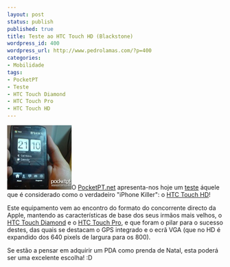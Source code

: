 ```yaml
---
layout: post
status: publish
published: true
title: Teste ao HTC Touch HD (Blackstone)
wordpress_id: 400
wordpress_url: http://www.pedrolamas.com/?p=400
categories:
- Mobilidade
tags:
- PocketPT
- Teste
- HTC Touch Diamond
- HTC Touch Pro
- HTC Touch HD
---
```

[![Teste ao HTC Touch HD](wp-content/uploads/2008/11/teste-ao-htc-touch-hd.jpg "Teste ao HTC Touch HD")](http://www.pocketpt.net/forum/index.php?showtopic=25343)O [PocketPT.net](http://www.pocketpt.net) apresenta-nos hoje um [teste](http://www.pocketpt.net/forum/index.php?showtopic=25343) áquele que é considerado como o verdadeiro "iPhone Killer": o [HTC Touch HD](http://www.htc.com/www/product/touchhd/overview.html)!

Este equipamento vem ao encontro do formato do concorrente directo da Apple, mantendo as características de base dos seus irmãos mais velhos, o [HTC Touch Diamond](tag/htc-touch-diamond/) e o [HTC Touch Pro](tag/htc-touch-pro/), e que foram o pilar para o sucesso destes, das quais se destacam o GPS integrado e o ecrã VGA (que no HD é expandido dos 640 pixels de largura para os 800).

Se estão a pensar em adquirir um PDA como prenda de Natal, esta poderá ser uma excelente escolha! :D
